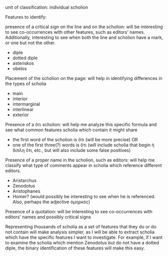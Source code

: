 unit of classification: individual scholion

Features to identify:

presence of a critical sign on the line and on the scholion: will be interesting to see co-occurrences with other features, such as editors' names. Additionally, interesting to see when both the line and scholion have a mark, or one but not the other.
- diple
- dotted diple
- asteriskos
- obelos  


Placement of the scholion on the page: will help in identifying differences in the types of scholia
- main
- interior
- intermarginal
- interlinear
- exterior


Presence of a ὅτι scholion: will help me analyze this specific formula and see what common features scholia which contain it might share
- the first word of the scholion is ὅτι (will be more precise) OR
- one of the first three(?) words is ὅτι (will include scholia that begin ἡ διπλη ὅτι, etc., but will also include some false positives)


Presence of a proper name in the scholion, such as editors: will help me classify what type of comments appear in scholia which reference different editors. 
- Aristarchus
- Zenodotus
- Aristophanes
- Homer? (would possibly be interesting to see when he is referenced. Also, perhaps the adjective ὁμηρκός)

Presence of a quotation: will be interesting to see co-occurrences with editors' names and possibly critical signs


Representing thousands of scholia as a set of features that they do or do not contain will make analysis simpler, as I will be able to extract scholia which have the specific features I want to investigate. For example, if I want to examine the scholia which mention Zenodotus but do not have a dotted diple, the binary identification of these features will make this easy. 
